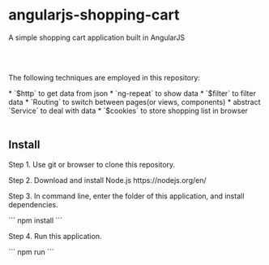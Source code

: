 # angularjs-shopping-cart
<p>A simple shopping cart application built in AngularJS</p>
<br />
<br />
<p>The following techniques are employed in this repository:</p>
* `$http` to get data from json
* `ng-repeat` to show data
* `$filter` to filter data
* `Routing` to switch between pages(or views, components)
* abstract `Service` to deal with data
* `$cookies` to store shopping list in browser
<br />
<br />
<h2>Install</h2>
<p>Step 1. Use git or browser to clone this repository.</p>
<p>Step 2. Download and install Node.js https://nodejs.org/en/</p>
<p>Step 3. In command line, enter the folder of this application, and install dependencies.</p>
```
npm install
```
<p>Step 4. Run this application.</p>
```
npm run
```
